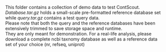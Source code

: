 This folder contains a collection of demo data to test ContScout. *Database.tar.gz* holds a small-scale pre-formatted reference database set while *query.tar.gz* contains a test query data.  
Please note that both the query and the reference databases have been extensively trimmed to save storage space and runtime.  
They are only meant for demonstration. For a real-life analysis, please download a complete ncbi taxnomy database as well as a reference data set of your choice (nr, refseq, uniprot)
